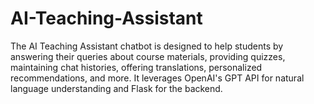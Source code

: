 # AI-Teaching-Assistant
The AI Teaching Assistant chatbot is designed to help students by answering their queries about course materials, providing quizzes, maintaining chat histories, offering translations, personalized recommendations, and more. It leverages OpenAI's GPT API for natural language understanding and Flask for the backend.
